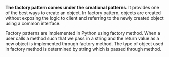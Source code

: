 **The factory pattern comes under the creational patterns**. It provides one of the best ways to create an object. In factory pattern, objects are created without exposing the logic to client and referring to the newly created object using a common interface.

Factory patterns are implemented in Python using factory method. When a user calls a method such that we pass in a string and the return value as a new object is implemented through factory method. The type of object used in factory method is determined by string which is passed through method.